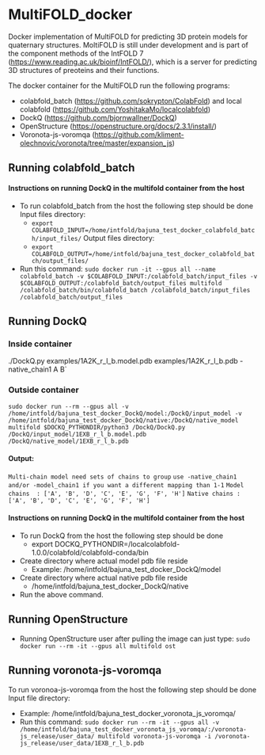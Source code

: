 # MultiFOLD_docker
Docker implementation of MultiFOLD for predicting 3D protein models for quaternary structures. MoltiFOLD is still under development and is part of the component methods of the IntFOLD 7 (https://www.reading.ac.uk/bioinf/IntFOLD/), which is a server for predicting 3D structures of preoteins and their functions.

The docker container for the MultiFOLD run the following programs:
- colabfold_batch (https://github.com/sokrypton/ColabFold) and local colabfold (https://github.com/YoshitakaMo/localcolabfold)
- DockQ (https://github.com/bjornwallner/DockQ)
- OpenStructure (https://openstructure.org/docs/2.3.1/install/)
- Voronota-js-voromqa (https://github.com/kliment-olechnovic/voronota/tree/master/expansion_js)

## Running colabfold_batch
#### Instructions on running DockQ in the multifold container from the host
- To run colabfold_batch from the host the following step should be done
  Input files directory:
  - `export COLABFOLD_INPUT=/home/intfold/bajuna_test_docker_colabfold_batch/input_files/`
  Output files directory:
  - `export COLABFOLD_OUTPUT=/home/intfold/bajuna_test_docker_colabfold_batch/output_files/`
- Run this command:
`sudo docker run -it --gpus all --name colabfold_batch -v $COLABFOLD_INPUT:/colabfold_batch/input_files -v $COLABFOLD_OUTPUT:/colabfold_batch/output_files multifold /colabfold_batch/bin/colabfold_batch /colabfold_batch/input_files /colabfold_batch/output_files`

## Running DockQ
### Inside container
 ./DockQ.py examples/1A2K_r_l_b.model.pdb examples/1A2K_r_l_b.pdb -native_chain1 A B`

### Outside container
`sudo docker run --rm --gpus all -v /home/intfold/bajuna_test_docker_DockQ/model:/DockQ/input_model -v /home/intfold/bajuna_test_docker_DockQ/native:/DockQ/native_model multifold $DOCKQ_PYTHONDIR/python3 /DockQ/DockQ.py /DockQ/input_model/1EXB_r_l_b.model.pdb /DockQ/native_model/1EXB_r_l_b.pdb`

#### Output:
`Multi-chain model need sets of chains to group`
`use -native_chain1 and/or -model_chain1 if you want a different mapping than 1-1`
`Model chains  : ['A', 'B', 'D', 'C', 'E', 'G', 'F', 'H']`
`Native chains : ['A', 'B', 'D', 'C', 'E', 'G', 'F', 'H']`

#### Instructions on running DockQ in the multifold container from the host
- To run DockQ from the host the following step should be done
  - export DOCKQ_PYTHONDIR=/localcolabfold-1.0.0/colabfold/colabfold-conda/bin
- Create directory where actual model pdb file reside
  - Example: /home/intfold/bajuna_test_docker_DockQ/model
- Create directory where actual native pdb file reside
  - /home/intfold/bajuna_test_docker_DockQ/native
- Run the above command.

## Running OpenStructure
- Running OpenStructure user after pulling the image can just type:
  `sudo docker run --rm -it --gpus all multifold ost`

## Running voronota-js-voromqa
To run voronoa-js-voromqa from the host the following step should be done
 Input file directory:
 - Example: /home/intfold/bajuna_test_docker_voronota_js_voromqa/
- Run this command:
`sudo docker run --rm -it --gpus all -v /home/intfold/bajuna_test_docker_voronota_js_voromqa/:/voronota-js_release/user_data/ multifold voronota-js-voromqa -i /voronota-js_release/user_data/1EXB_r_l_b.pdb`
